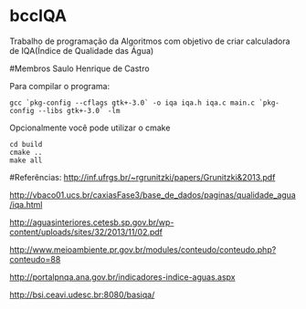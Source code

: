 # bccIQA
Trabalho de programação da Algoritmos com objetivo de criar calculadora de IQA(Índice de Qualidade das Água)

#Membros
Saulo Henrique de Castro

Para compilar o programa:
```
gcc `pkg-config --cflags gtk+-3.0` -o iqa iqa.h iqa.c main.c `pkg-config --libs gtk+-3.0` -lm
```
Opcionalmente você pode utilizar o cmake
```
cd build
cmake ..
make all
```

#Referências:
http://inf.ufrgs.br/~rgrunitzki/papers/Grunitzki&2013.pdf

http://vbaco01.ucs.br/caxiasFase3/base_de_dados/paginas/qualidade_agua/iqa.html

http://aguasinteriores.cetesb.sp.gov.br/wp-content/uploads/sites/32/2013/11/02.pdf

http://www.meioambiente.pr.gov.br/modules/conteudo/conteudo.php?conteudo=88

http://portalpnqa.ana.gov.br/indicadores-indice-aguas.aspx

http://bsi.ceavi.udesc.br:8080/basiqa/
